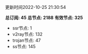 更新时间2022-10-25 21:30:54

**总订阅: 45**
**总节点: 2188**
**有效节点: 325**
- ssr节点: 1
- v2ray节点: 132
- trojan节点: 47
- ss节点: 145
